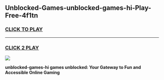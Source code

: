 
## Unblocked-Games-unblocked-games-hi-Play-Free-4f1tn
<h3>
<a href="https://premium76.site?title=unblocked-games-hi&ref=19M">CLICK TO PLAY</a></h3>
<hr>

<h3>
<a href="https://premium76.site?title=unblocked-games-hi&ref=19M">CLICK 2 PLAY</a>
  
</h3>

<a href="https://premium76.site?title=unblocked-games-hi&ref=19M"><img src="https://clearcache.store/games.png"></a>


**unblocked-games-hi games unblocked: Your Gateway to Fun and Accessible Online Gaming**
